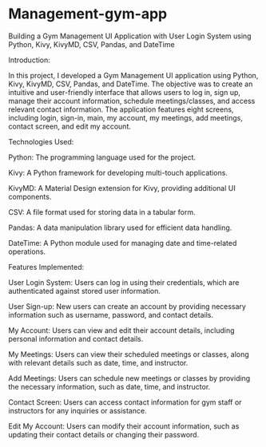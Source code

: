 # Management-gym-app
Building a Gym Management UI Application with User Login System using Python, Kivy, KivyMD, CSV, Pandas, and DateTime


Introduction:

In this project, I developed a Gym Management UI application using Python, Kivy, KivyMD, CSV, Pandas, and DateTime. The objective was to create an intuitive and user-friendly interface that allows users to log in, sign up, manage their account information, schedule meetings/classes, and access relevant contact information. The application features eight screens, including login, sign-in, main, my account, my meetings, add meetings, contact screen, and edit my account.

Technologies Used:

Python: The programming language used for the project.

Kivy: A Python framework for developing multi-touch applications.

KivyMD: A Material Design extension for Kivy, providing additional UI components.

CSV: A file format used for storing data in a tabular form.

Pandas: A data manipulation library used for efficient data handling.

DateTime: A Python module used for managing date and time-related operations.





Features Implemented:

User Login System: Users can log in using their credentials, which are authenticated against stored user information.

User Sign-up: New users can create an account by providing necessary information such as username, password, and contact details.

My Account: Users can view and edit their account details, including personal information and contact details.

My Meetings: Users can view their scheduled meetings or classes, along with relevant details such as date, time, and instructor.

Add Meetings: Users can schedule new meetings or classes by providing the necessary information, such as date, time, and instructor.

Contact Screen: Users can access contact information for gym staff or instructors for any inquiries or assistance.

Edit My Account: Users can modify their account information, such as updating their contact details or changing their password.



